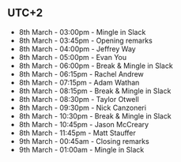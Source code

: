 ## UTC+2

- 8th March - 03:00pm - Mingle in Slack
- 8th March - 03:45pm - Opening remarks
- 8th March - 04:00pm - Jeffrey Way
- 8th March - 05:00pm - Evan You
- 8th March - 06:00pm - Break & Mingle in Slack
- 8th March - 06:15pm - Rachel Andrew
- 8th March - 07:15pm - Adam Wathan
- 8th March - 08:15pm - Break & Mingle in Slack
- 8th March - 08:30pm - Taylor Otwell
- 8th March - 09:30pm - Nick Canzoneri
- 8th March - 10:30pm - Break & Mingle in Slack
- 8th March - 10:45pm - Jason McCreary
- 8th March - 11:45pm - Matt Stauffer
- 9th March - 00:45am - Closing remarks
- 9th March - 01:00am - Mingle in Slack
